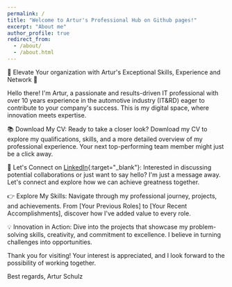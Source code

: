 ```yaml
---
permalink: /
title: "Welcome to Artur's Professional Hub on Github pages!"
excerpt: "About me"
author_profile: true
redirect_from: 
  - /about/
  - /about.html
---
```


🚀 Elevate Your organization with Artur's Exceptional Skills, Experience and Network 🚀

Hello there! I'm Artur, a passionate and results-driven IT professional with over 10 years experience in the automotive industry (IT&RD) eager to contribute to your company's success. This is my digital space, where innovation meets expertise.

📚 Download My CV: Ready to take a closer look? Download my CV to explore my qualifications, skills, and a more detailed overview of my professional experience. Your next top-performing team member might just be a click away.

📧 Let's Connect on [LinkedIn](https://www.linkedin.com/in/artur-schulz-473817b8/ "Artur's linkedin profile"){:target="_blank"}: Interested in discussing potential collaborations or just want to say hello? I'm just a message away. Let's connect and explore how we can achieve greatness together. 

 👉 Explore My Skills: Navigate through my professional journey, projects, and achievements. From [Your Previous Roles] to [Your Recent Accomplishments], discover how I've added value to every role.

💡 Innovation in Action: Dive into the projects that showcase my problem-solving skills, creativity, and commitment to excellence. I believe in turning challenges into opportunities.


Thank you for visiting! Your interest is appreciated, and I look forward to the possibility of working together.

Best regards,
Artur Schulz